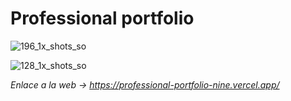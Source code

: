 # Professional portfolio

![196_1x_shots_so](https://github.com/user-attachments/assets/51c8f360-73e7-4057-8b2e-3142a15eb3a9)

![128_1x_shots_so](https://github.com/user-attachments/assets/727396d8-052a-4583-939a-1a5a78b87f7d)

_Enlace a la web -> https://professional-portfolio-nine.vercel.app/_
